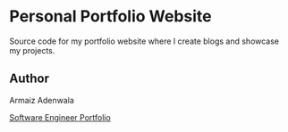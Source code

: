 # Personal Portfolio Website

Source code for my portfolio website where I create blogs and showcase my projects.


## Author

Armaiz Adenwala

[Software Engineer Portfolio](https://armaizadenwala.com/)
